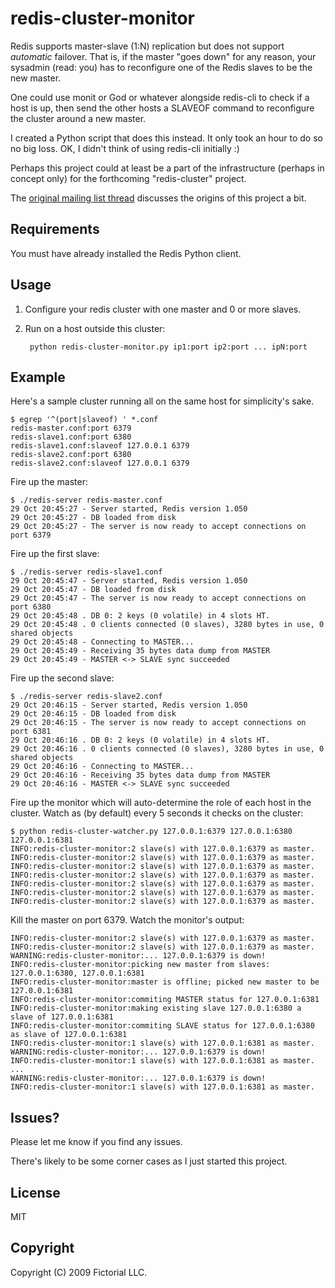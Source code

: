 # redis-cluster-monitor

Redis supports master-slave (1:N) replication but does not support *automatic*
failover. That is, if the master "goes down" for any reason, your sysadmin
(read: you) has to reconfigure one of the Redis slaves to be the new master.

One could use monit or God or whatever alongside redis-cli to check if a host is
up, then send the other hosts a SLAVEOF command to reconfigure the cluster
around a new master.

I created a Python script that does this instead. It only took an hour to do so
no big loss. OK, I didn't think of using redis-cli initially :)

Perhaps this project could at least be a part of the infrastructure (perhaps in
concept only) for the forthcoming "redis-cluster" project.

The [original mailing list thread](http://groups.google.com/group/redis-db/browse_thread/thread/497ee813c9960a50)
discusses the origins of this project a bit.

## Requirements

You must have already installed the Redis Python client.

## Usage

1. Configure your redis cluster with one master and 0 or more slaves.
1. Run on a host outside this cluster:

        python redis-cluster-monitor.py ip1:port ip2:port ... ipN:port

## Example

Here's a sample cluster running all on the same host for simplicity's sake.

    $ egrep '^(port|slaveof) ' *.conf
    redis-master.conf:port 6379
    redis-slave1.conf:port 6380
    redis-slave1.conf:slaveof 127.0.0.1 6379
    redis-slave2.conf:port 6380
    redis-slave2.conf:slaveof 127.0.0.1 6379

Fire up the master:

    $ ./redis-server redis-master.conf 
    29 Oct 20:45:27 - Server started, Redis version 1.050
    29 Oct 20:45:27 - DB loaded from disk
    29 Oct 20:45:27 - The server is now ready to accept connections on port 6379

Fire up the first slave:

    $ ./redis-server redis-slave1.conf 
    29 Oct 20:45:47 - Server started, Redis version 1.050
    29 Oct 20:45:47 - DB loaded from disk
    29 Oct 20:45:47 - The server is now ready to accept connections on port 6380
    29 Oct 20:45:48 . DB 0: 2 keys (0 volatile) in 4 slots HT.
    29 Oct 20:45:48 . 0 clients connected (0 slaves), 3280 bytes in use, 0 shared objects
    29 Oct 20:45:48 - Connecting to MASTER...
    29 Oct 20:45:49 - Receiving 35 bytes data dump from MASTER
    29 Oct 20:45:49 - MASTER <-> SLAVE sync succeeded

Fire up the second slave:

    $ ./redis-server redis-slave2.conf 
    29 Oct 20:46:15 - Server started, Redis version 1.050
    29 Oct 20:46:15 - DB loaded from disk
    29 Oct 20:46:15 - The server is now ready to accept connections on port 6381
    29 Oct 20:46:16 . DB 0: 2 keys (0 volatile) in 4 slots HT.
    29 Oct 20:46:16 . 0 clients connected (0 slaves), 3280 bytes in use, 0 shared objects
    29 Oct 20:46:16 - Connecting to MASTER...
    29 Oct 20:46:16 - Receiving 35 bytes data dump from MASTER
    29 Oct 20:46:16 - MASTER <-> SLAVE sync succeeded

Fire up the monitor which will auto-determine the role of each host in the cluster.
Watch as (by default) every 5 seconds it checks on the cluster:

    $ python redis-cluster-watcher.py 127.0.0.1:6379 127.0.0.1:6380 127.0.0.1:6381
    INFO:redis-cluster-monitor:2 slave(s) with 127.0.0.1:6379 as master.
    INFO:redis-cluster-monitor:2 slave(s) with 127.0.0.1:6379 as master.
    INFO:redis-cluster-monitor:2 slave(s) with 127.0.0.1:6379 as master.
    INFO:redis-cluster-monitor:2 slave(s) with 127.0.0.1:6379 as master.
    INFO:redis-cluster-monitor:2 slave(s) with 127.0.0.1:6379 as master.
    INFO:redis-cluster-monitor:2 slave(s) with 127.0.0.1:6379 as master.
    INFO:redis-cluster-monitor:2 slave(s) with 127.0.0.1:6379 as master.
    
Kill the master on port 6379.  Watch the monitor's output:

    INFO:redis-cluster-monitor:2 slave(s) with 127.0.0.1:6379 as master.
    INFO:redis-cluster-monitor:2 slave(s) with 127.0.0.1:6379 as master.
    WARNING:redis-cluster-monitor:... 127.0.0.1:6379 is down!
    INFO:redis-cluster-monitor:picking new master from slaves: 127.0.0.1:6380, 127.0.0.1:6381
    INFO:redis-cluster-monitor:master is offline; picked new master to be 127.0.0.1:6381
    INFO:redis-cluster-monitor:commiting MASTER status for 127.0.0.1:6381
    INFO:redis-cluster-monitor:making existing slave 127.0.0.1:6380 a slave of 127.0.0.1:6381
    INFO:redis-cluster-monitor:commiting SLAVE status for 127.0.0.1:6380 as slave of 127.0.0.1:6381
    INFO:redis-cluster-monitor:1 slave(s) with 127.0.0.1:6381 as master.
    WARNING:redis-cluster-monitor:... 127.0.0.1:6379 is down!
    INFO:redis-cluster-monitor:1 slave(s) with 127.0.0.1:6381 as master.
    ...
    WARNING:redis-cluster-monitor:... 127.0.0.1:6379 is down!
    INFO:redis-cluster-monitor:1 slave(s) with 127.0.0.1:6381 as master.

## Issues?

Please let me know if you find any issues. 

There's likely to be some corner cases as I just started this project.

## License

MIT

## Copyright

Copyright (C) 2009 Fictorial LLC.
